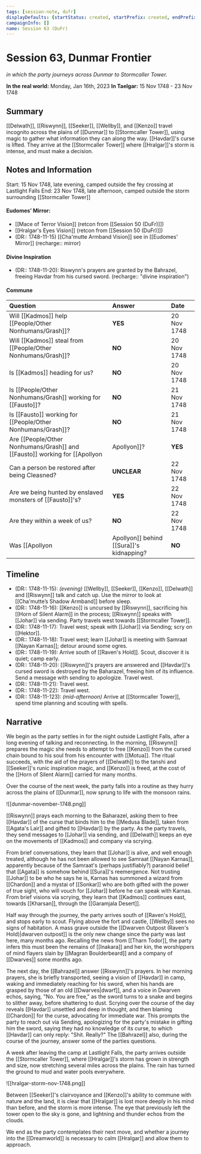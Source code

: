 ```yaml
---
tags: [session-note, dufr]
displayDefaults: {startStatus: created, startPrefix: created, endPrefix: destroyed, endStatus: destroyed}
campaignInfo: []
name: Session 63 (DuFr)
---
```

# Session 63, Dunmar Frontier
*in which the party journeys across Dunmar to Stormcaller Tower.*

**In the real world:** Monday, Jan 16th, 2023
**In Taelgar:** 15 Nov 1748 - 23 Nov 1748

## Summary

[[Delwath]], [[Riswynn]], [[Seeker]], [[Wellby]], and [[Kenzo]] travel incognito across the plains of [[Dunmar]] to [[Stormcaller Tower]], using magic to gather what information they can along the way. [[Havdar]]'s curse is lifted. They arrive at the [[Stormcaller Tower]] where [[Hralgar]]'s storm is intense, and must make a decision.

## Notes and Information

Start: 15 Nov 1748, late evening, camped outside the fey crossing at Lastlight Falls
End: 23 Nov 1748, late afternoon, camped outside the storm surrounding [[Stormcaller Tower]]

#### Eudomes’ Mirror:
- [[Mace of Terror Vision]] (retcon from [[Session 50 (DuFr)]])
- [[Hralgar's Eyes Vision]] (retcon from [[Session 50 (DuFr)]])
- (DR:: 1748-11-15) [[Cha'mutte Armband Vision]] see in [[Eudomes' Mirror]] (recharge:: mirror)

#### Divine Inspiration
- (DR:: 1748-11-20): Riswynn's prayers are granted by the Bahrazel, freeing Havdar from his cursed sword. (recharge:: "divine inspiration")
#### Commune
| Question                                                                 | Answer      | Date        |
| :------------------------------------------------------------------------ | :----------- | :----------- |
| Will [[Kadmos]] help [[People/Other Nonhumans/Grash]]?                                          | **YES**     | 20 Nov 1748 |
| Will [[Kadmos]] steal from [[People/Other Nonhumans/Grash]]?                                    | **NO**      | 20 Nov 1748 |
| Is [[Kadmos]] heading for us?                                            | **NO**      | 20 Nov 1748 |
| Is [[People/Other Nonhumans/Grash]] working for [[Fausto]]?                                     | **NO**      | 21 Nov 1748 |
| Is [[Fausto]] working for [[People/Other Nonhumans/Grash]]?                                     | **NO**      | 21 Nov 1748 |
| Are [[People/Other Nonhumans/Grash]] and [[Fausto]] working for [[Apollyon|Apollyon]]? | **YES**     | 21 Nov 1748 |
| Can a person be restored after being Cleasned?                           | **UNCLEAR** | 22 Nov 1748 |
| Are we being hunted by enslaved monsters of [[Fausto]]'s?                | **YES**     | 22 Nov 1748 |
| Are they within a week of us?                                            | **NO**      | 22 Nov 1748 |
| Was [[Apollyon|Apollyon]] behind [[Sura]]'s kidnapping?          | **NO**      | 23 Nov 1748 |

## Timeline

- (DR:: 1748-11-15): *(evening)* [[Wellby]], [[Seeker]], [[Kenzo]], [[Delwath]] and [[Riswynn]] talk and catch up. Use the mirror to look at [[Cha'mutte’s Shadow Armband]] before sleep.
- (DR:: 1748-11-16): [[Kenzo]] is uncursed by [[Riswynn]], sacrificing his [[Horn of Silent Alarm]] in the process; [[Riswynn]] speaks with [[Johar]] via sending. Party travels west towards [[Stormcaller Tower]].
- (DR:: 1748-11-17): Travel west; speak with [[Johar]] via Sending; scry on [[Hektor]].
- (DR:: 1748-11-18): Travel west; learn [[Johar]] is meeting with Samraat [[Nayan Karnas]]; detour around some ogres.
- (DR:: 1748-11-19): Arrive south of [[Raven's Hold]]. Scout, discover it is quiet; camp early.
- (DR:: 1748-11-20):  [[Riswynn]]'s prayers are answered and [[Havdar]]'s cursed sword is destroyed by the Baharazel, freeing him of its influence. Send a message with sending to apologize. Travel west.
- (DR:: 1748-11-21): Travel west.
- (DR:: 1748-11-22): Travel west.
- (DR:: 1748-11-123): *(mid-afternoon)* Arrive at [[Stormcaller Tower]], spend time planning and scouting with spells. 
## Narrative

We begin as the party settles in for the night outside Lastlight Falls, after a long evening of talking and reconnecting. In the morning, [[Riswynn]] prepares the magic she needs to attempt to free [[Kenzo]] from the cursed chain bound to his soul from his encounter with [[Motua]]. The ritual succeeds, with the aid of the prayers of [[Delwath]] to the tanshi and [[Seeker]]'s runic inspiration magic, and [[Kenzo]] is freed, at the cost of the [[Horn of Silent Alarm]] carried for many months. 

Over the course of the next week, the party falls into a routine as they hurry across the plains of [[Dunmar]], now sprung to life with the monsoon rains.

![[dunmar-november-1748.png]]

[[Riswynn]] prays each morning to the Baharazel, asking them to free [[Havdar]] of the curse that binds him to the [[Medusa Blade]], taken from [[Agata's Lair]] and gifted to [[Havdar]] by the party. As the party travels, they send messages to [[Johar]] via sending, and [[Delwath]] keeps an eye on the movements of [[Kadmos]] and company via scrying. 

From brief conversations, they learn that [[Johar]] is alive, and well enough treated, although he has not been allowed to see Samraat [[Nayan Karnas]], apparently because of the Samraat's (perhaps justifiably?) paranoid belief that [[Agata]] is somehow behind [[Sura]]'s reemergence. Not trusting [[Johar]] to be who he says he is, Karnas has summoned a wizard from [[Chardon]] and a mystai of [[Sonkar]] who are both gifted with the power of true sight, who will vouch for [[Johar]] before he can speak with Karnas. From brief visions via scrying, they learn that [[Kadmos]] continues east, towards [[Kharsan]], through the [[Garamjala Desert]].

Half way through the journey, the party arrives south of [[Raven's Hold]], and stops early to scout. Flying above the fort and castle, [[Wellby]] sees no signs of habitation. A mass grave outside the [[Dwarven Outpost (Raven's Hold)|dwarven outpost]] is the only new change since the party was last here, many months ago. Recalling the news from [[Tharn Todor]], the party infers this must been the remains of [[Inakara]] and her kin, the worshippers of mind flayers slain by [[Magran Boulderbeard]] and a company of [[Dwarves]] some months ago. 

The next day, the [[Bahrazel]] answer [[Riswynn]]'s prayers. In her morning prayers, she is briefly transported, seeing a vision of [[Havdar]] in camp, waking and immediately reaching for his sword, when his hands are grasped by those of an old [[Dwarves|dwarf]], and a voice in Dwarven echos, saying, "No. You are free," as the sword turns to a snake and begins to slither away, before shattering to dust. Scrying over the course of the day reveals [[Havdar]] unsettled and deep in thought, and then blaming [[Chardon]] for the curse, advocating for immediate war. This prompts the party to reach out via Sending, apologizing for the party's mistake in gifting him the sword, saying they had no knowledge of its curse, to which [[Havdar]] can only reply: "Shit. Really?" The [[Bahrazel]] also, during the course of the journey, answer some of the parties questions. 

A week after leaving the camp at Lastlight Falls, the party arrives outside the [[Stormcaller Tower]], where [[Hralgar]]'s storm has grown in strength and size, now stretching several miles across the plains. The rain has turned the ground to mud and water pools everywhere. 

![[hralgar-storm-nov-1748.png]]

Between [[Seeker]]'s clairvoyance and [[Kenzo]]'s ability to commune with nature and the land, it is clear that [[Hralgar]] is lost more deeply in his mind than before, and the storm is more intense. The eye that previously left the tower open to the sky is gone, and lightning and thunder echos from the clouds. 

We end as the party contemplates their next move, and whether a journey into the [[Dreamworld]] is necessary to calm [[Hralgar]] and allow them to approach.